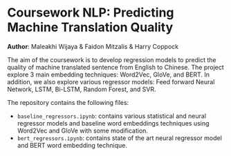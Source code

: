 # Coursework NLP: Predicting Machine Translation Quality

**Author**: Maleakhi Wijaya & Faidon Mitzalis & Harry Coppock  

The aim of the coursework is to develop regression models to predict the quality of machine translated sentence from English to Chinese. The project explore 3 main embedding techniques: Word2Vec, GloVe, and BERT. In addition, we also explore various regressor models: Feed forward Neural Network, LSTM, Bi-LSTM, Random Forest, and SVR.  

The repository contains the following files:
- ```baseline_regressors.ipynb```: contains various statistical and neural regressor models and baseline word embeddings techniques using Word2Vec and GloVe with some modification.
- ```bert_regressors.ipynb```: contains state of the art neural regressor model and BERT word embedding technique.
